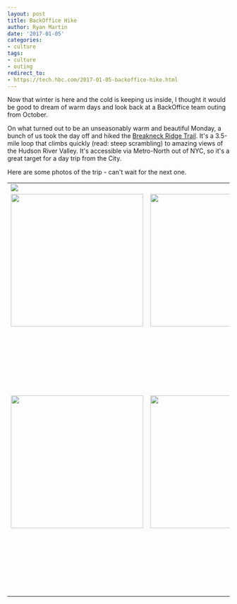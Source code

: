 ```yaml
---
layout: post
title: BackOffice Hike
author: Ryan Martin
date: '2017-01-05'
categories: 
- culture
tags:
- culture
- outing
redirect_to:
- https://tech.hbc.com/2017-01-05-backoffice-hike.html
---
```


Now that winter is here and the cold is keeping us inside, I thought it would be good to dream of warm days and look back at a BackOffice team outing from October.

On what turned out to be an unseasonably warm and beautiful Monday, a bunch of us took the day off and hiked the [Breakneck Ridge Trail](https://www.nynjtc.org/hike/breakneck-ridge-trail). It's a 3.5-mile loop that climbs quickly (read: steep scrambling) to amazing views of the Hudson River Valley. It's accessible via Metro-North out of NYC, so it's a great target for a day trip from the City.

Here are some photos of the trip - can't wait for the next one.

<table align="center" border="0" style="border:none">
  <tr>
    <td colspan="3"><img src="http://i.imgur.com/NVRAzDk.png" /></td>
  </tr>
  <tr>
    <td><img src="http://i.imgur.com/9VSVsfX.png" width="300" /></td>
    <td><img src="http://i.imgur.com/2KDXrle.png" width="300" /></td>
    <td><img src="http://i.imgur.com/GACiB8p.png" width="300" /></td>
  </tr>
  <tr>
    <td><img src="http://i.imgur.com/0b7cDa1.png" width="300" /></td>
    <td><img src="http://i.imgur.com/SFIokOP.png" width="300" /></td>
    <td>
      <img src="http://i.imgur.com/zOb579Q.png" width="300" /><br/>
      <img src="http://i.imgur.com/F4swKEJ.png" width="300" />
    </td>
  </tr>
</table>
